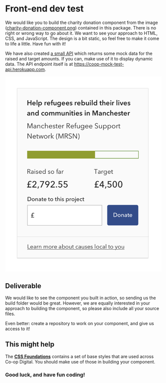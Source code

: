 # Front-end dev test

We would like you to build the charity donation component from the image ([charity-donation-component.png](charity-donation-component.png?raw=true)) contained in this package. There is no right or wrong way to go about it. We want to see your approach to HTML, CSS, and JavaScript. The design is a bit static, so feel free to make it come to life a little. Have fun with it!

We have also created [a small API](https://github.com/coopdigital/coop-hiring-test-mock-api) which returns some mock data for the raised and target amounts. If you can, make use of it to display dynamic data. The API endpoint itself is at <https://coop-mock-test-api.herokuapp.com>.

<img src="charity-donation-component.png" alt="Charity donation component" width="611">

## Deliverable

We would like to see the component you built in action, so sending us the build folder would be great. However, we are equally interested in your approach to building the component, so please also include all your source files.

Even better: create a repository to work on your component, and give us access to it!

## This might help

The [**CSS Foundations**](https://www.npmjs.com/package/@coopdigital/css-foundations) contains a set of base styles that are used across Co-op Digital. You should make use of those in building your component.


### Good luck, and have fun coding!
